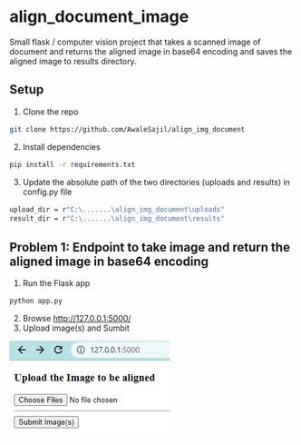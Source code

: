 # align_document_image
Small flask / computer vision project that takes a scanned image of document and returns the aligned image in base64 encoding and saves the aligned image to results directory. 

## Setup

1. Clone the repo
```bash
git clone https://github.com/AwaleSajil/align_img_document
```
2. Install dependencies
```bash
pip install -r requirements.txt
```
3. Update the absolute path of the two directories (uploads and results) in config.py file
```bash
upload_dir = r"C:\.......\align_img_document\uploads"
result_dir = r"C:\.......\align_img_document\results"
```

## Problem 1: Endpoint to take image and return the aligned image in base64 encoding

1. Run the Flask app
```bash
python app.py
```
2. Browse http://127.0.0.1:5000/
3. Upload image(s) and Sumbit

![alt text](https://github.com/AwaleSajil/align_img_document/blob/main/read_me_img/upload_img.png?raw=true)

